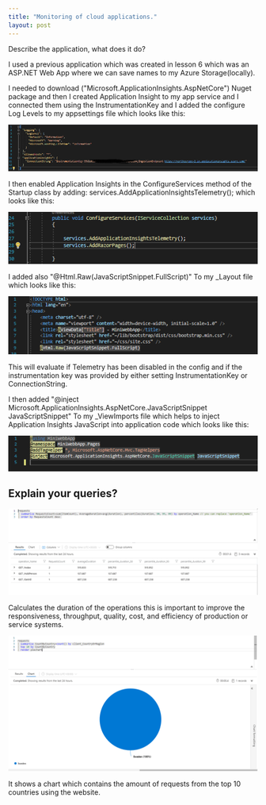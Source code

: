 ```yaml
---
title: "Monitoring of cloud applications."
layout: post
---
```

Describe the application, what does it do?

I used a previous application which was created in lesson 6 which was an  ASP.NET Web App where we can save names to my Azure Storage(locally).









I needed to download ("Microsoft.ApplicationInsights.AspNetCore") Nuget package and then I created Application Insight to my app service and I connected them using the InstrumentationKey and I added the configure Log Levels to my appsettings file which looks like this:

![JSFile](https://github.com/ItsAnass/ItsAnass.github.io/blob/main/assets/Images/Logging/Screenshot%202021-10-05%20180243.png?raw=true)

I then enabled Application Insights in the ConfigureServices method of the Startup class by adding:
services.AddApplicationInsightsTelemetry();
which looks like this:

![JSFile](https://github.com/ItsAnass/ItsAnass.github.io/blob/main/assets/Images/Logging/Screenshot%202021-10-05%20181044.png?raw=true)

I added also "@Html.Raw(JavaScriptSnippet.FullScript)" To my _Layout file which looks like this:

![JSFile](https://github.com/ItsAnass/ItsAnass.github.io/blob/main/assets/Images/Logging/121212.png?raw=true)

This will evaluate if Telemetry has been disabled in the config and if the instrumentation key was provided by either setting InstrumentationKey or ConnectionString.

I then added "@inject Microsoft.ApplicationInsights.AspNetCore.JavaScriptSnippet JavaScriptSnippet" To my _ViewImports file which helps to inject Application Insights JavaScript into application code which looks like this:

![JSFile](https://github.com/ItsAnass/ItsAnass.github.io/blob/main/assets/Images/Logging/Screenshot%202021-10-05%20183625.png?raw=true)

## Explain your queries?

![JSFile](https://github.com/ItsAnass/ItsAnass.github.io/blob/main/assets/Images/Logging/Screenshot%202021-10-05%20183433.png?raw=true)

Calculates the duration of the operations this is important to improve the responsiveness, throughput, quality, cost, and efficiency of production or service systems.


![JSFile](https://github.com/ItsAnass/ItsAnass.github.io/blob/main/assets/Images/Logging/Screenshot%202021-10-05%20183554.png?raw=true)

It shows a chart which contains the amount of requests from the top 10 countries using the website.















